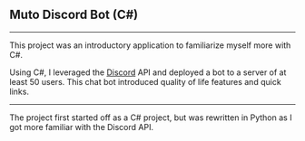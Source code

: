 ## Muto Discord Bot (C#)
---

This project was an introductory application to familiarize myself more with C#. 

Using C#, I leveraged the [Discord](https://discordapp.com/) API and deployed a bot to a server of at least 50 users. This chat bot introduced quality of life features and quick links.

---
The project first started off as a C# project, but was rewritten in Python as I got more familiar with the Discord API.
